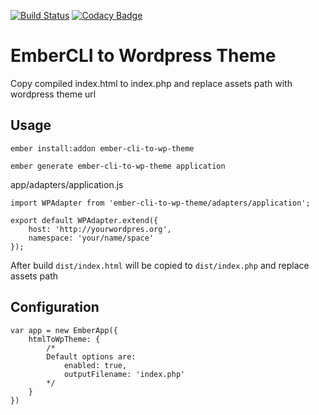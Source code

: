 [![Build Status](https://travis-ci.org/kush-team/ember-cli-to-wp-theme.svg)](https://travis-ci.org/kush-team/ember-cli-to-wp-theme)
[![Codacy Badge](https://www.codacy.com/project/badge/31a0e03e77cf4345a0f57ae7ad7451b9)](https://www.codacy.com/app/mbiondo/ember-cli-to-wp-theme)


# EmberCLI to Wordpress Theme

Copy compiled index.html to index.php and replace assets path with wordpress theme url

## Usage

`ember install:addon ember-cli-to-wp-theme`

`ember generate ember-cli-to-wp-theme application`

app/adapters/application.js

```
import WPAdapter from 'ember-cli-to-wp-theme/adapters/application';

export default WPAdapter.extend({
	host: 'http://yourwordpres.org',
	namespace: 'your/name/space'
});

```
After build `dist/index.html` will be copied to `dist/index.php` and replace assets path

## Configuration

```
var app = new EmberApp({
	htmlToWpTheme: {
		/*
		Default options are:
			enabled: true,
			outputFilename: 'index.php'
		*/
	}	
})

